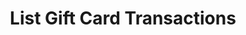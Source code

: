 ---
title: List Gift Card Transactions
type: endpoint
category: 639ba2628407100061f5faac
slug: list-gift-card-transactions
parentDoc: 639ba2658407100061f5faae
hidden: false
order: 10
---